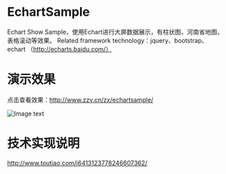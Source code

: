 # EchartSample
Echart Show Sample，使用Echart进行大屏数据展示，有柱状图，河南省地图，表格滚动等效果。
Related framework technology：jquery、bootstrap、echart （http://echarts.baidu.com/）
# 演示效果
点击查看效果：http://www.zzv.cn/zx/echartsample/ 

![Image text](https://raw.github.com/ivivian/EchartSample/master/sample.jpg)

# 技术实现说明
http://www.toutiao.com/i6413123778246607362/
